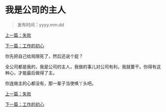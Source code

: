 # 我是公司的主人
>
>发布时间：yyyy.mm.dd

[上一篇：失败](work/article49)

[下一篇：工作的初心](work/article51)

你先把自己给局限死了，然后还说个屁？

全公司都是我的，我是公司的主人，我做的事儿对公司有利，我就要干。你得有这种心，才能最后做得了主。

你连做主的心都没有，那一辈子当使唤丫头吧。

[上一篇：失败](work/article49)

[下一篇：工作的初心](work/article51)


















​     











